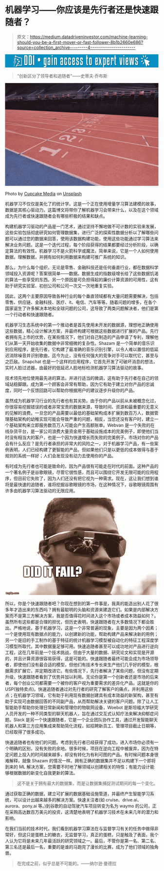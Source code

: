 # 机器学习——你应该是先行者还是快速跟随者？

> 原文：<https://medium.datadriveninvestor.com/machine-learning-should-you-be-a-first-mover-or-fast-follower-8b1b2660e686?source=collection_archive---------4----------------------->

[![](img/1f957af157c237a52dec50b3635f2762.png)](http://www.track.datadriveninvestor.com/1B9E)

> “创新区分了领导者和追随者”——史蒂夫·乔布斯

![](img/34fb26f1b9c373cc9a710a74455c39bf.png)

Photo by [Cupcake Media](https://unsplash.com/@thecupcakemedia?utm_source=medium&utm_medium=referral) on [Unsplash](https://unsplash.com?utm_source=medium&utm_medium=referral)

机器学习不仅仅是美化了的统计学。这是一个正在使用增量学习算法建模的故事，数据是其核心驱动力。这篇博文将带你了解机器学习会带来什么，以及在这个领域成为先行者或快速跟随者会有哪些积极的结果和缺点。

构建机器学习驱动的产品是一门艺术，通过坚持不懈地做不可计数的实验来发展，这些实验包括彻底研究如何管理数据集，进行广泛的探索性数据分析以了解哪些问题可以通过您的数据来回答，使用该数据构建功能，使用这些功能通过学习算法来解决业务问题。这是一个迭代过程，每个阶段获得的结果都要经过分析阶段，以确定算法的有效性。机器学习不是火箭科学或魔法，简单来说，它是一个人如何使用数据，理解数据，并拥有如何利用数据来构建可推广系统的知识。

那么，为什么每个组织，无论是零售、金融科技还是任何垂直行业，都在数据科学领域投入资源呢？答案很简单——数据。数据生成的指数级增长给了这些数据饥渴的算法一些享受的东西。另一个原因是可负担得起的廉价计算资源的可用性，这有助于研究实验室、初创公司和公司一次又一次地重复实验。

因此，这两个主要原因导致各种行业的每个垂直领域都有大量问题需要解决，包括零售、供应链、金融科技、医疗、it、电信、汽车等等。随着问题的增多，在各个国家诞生了许多解决本地和全球问题的公司，这导致了两类问题解决者，他们是第一个行动者和快速跟随者。

机器学习生态系统中的第一个推动者是首先使用未开发的数据源，理想地正确使用这些数据，精心设计解决方案，并最终构建可根据这些数据进行扩展的产品。先行者拥有先上市的优势，在某些情况下，他们对自己制造的产品申请了专利，理解他们从第一天开始收集的数据中非常细微的复杂性。Shazam 是一个简单的音乐识别应用程序，是先行者，它构建了最准确的音乐识别引擎，以令人难以置信的低延迟消除噪音并识别歌曲，迄今为止，没有任何强大的竞争对手可以取代它，甚至与之匹敌。Snapchat 也是一个这样的应用程序，它首先开发了可破坏消息的想法，实时人脸过滤器，由最好的低延迟人脸地标检测机器学习算法驱动的故事。

技术领先地位使用最先进的算法，并进行适当的微调，这有助于先行者在自己的领域站稳脚跟。成为第一个顾客会非常有帮助，因为它有助于建立对你产品的忠诚度，同时一个反馈回路可以帮助你根据用户的建议逐步升级你的产品。

虽然成为机器学习行业的先行者也有其劣势。由于你的产品以前从未被概念化过，你很容易挖掘错误的或者非常宝贵的数据来源，导致时间、资源和最重要的无意义的见解的浪费。一旦您的产品需要以最低的基础架构成本扩展到数百万人，数据管理基础架构的幼稚实现可能会导致严重的问题，相反，当您还没有客户时，建立一个基础架构来立即服务数百万人可能会产生高额账单。Webvan 是一个失败的在线杂货平台，是一家公司浪费大量资金用于基础设施成本的完美例子，即使他们当时没有相当大的客户，也是一个因为快速增长而失败的完美例子。市场对你的产品会有什么反应？是先行者承担的非常大的风险之一，对于机器学习产品，有一些案例表明，人们已经构建了更智能的产品，但如果他们只是以更低的成本做得与基于规则的系统一样好；人们会发现没有动力去使用你的产品。

有时成为先行者也可能是致命的，因为产品很有可能走在时代的前面。这种产品的一个著名例子是谷歌眼镜，尽管它很性感，而且可以围绕它开发无限可能的应用程序，但目前它失败了，因为人们还没有把它视为一种需求。现在，这让我们想到谁将是最快速的追随者，谁将挖掘谷歌眼镜的市场，在这种情况下，谷歌眼镜周围有许多由机器学习算法驱动的无限应用。

![](img/0b694bdbe7bb023df259d38871ee2cca.png)

所以，你是个快速跟随者吧？你现在想到的第一件事是，我真的能造出别人花了很多年才造出来的东西吗？拥有最聪明的头脑和资源来建造它们。如果是内部解决方案而不是第三方解决方案，我是否值得花时间进入这个市场或者成本效益如何？。虽然所有这些都是合理的担忧，但历史表明，快速跟随者在大多数情况下都会胜出。严格地说，基于机器学习，这是一个非常普遍的现象，主要是因为两个因素；一个是使用现有数据点的能力，以创建新的功能，帮助构建产品来解决新的用例；另一个是旧的手工制作的基于特征的统计机器学习模型被自动化的特征工程深度学习模型所取代，其中数据量足够可用。快速追随者甚至可以成功地对产品进行逆向工程，这在几年前是一个技术挑战，但由于大量的数据、研究论文和实现是开源的，并且计算资源很容易获得，这是可能的。快速跟随者最终可能会成为市场领导者，即使他们没有最合适的模型，但他们有技术专长来生产他们几乎好的模型，根据需求扩展它，并定期改进它。有些情况下，先行者解决了某些问题，但没有定期升级，快速跟随者看到了优势并加以利用。无论你是第一个创新者还是市场的后来者，每个创业公司都需要一个被你的客户视为重要需求的差异化产品，这就是你的 USP(独特卖点)。快速追随者通过对先行者的研究了解客户的痛点，并利用这些点；在机器学习领域，它有助于利用现有数据创建具有成本效益的新架构，甚至有助于实现可由数据回答的不同副产品，从而帮助解决关键的客户问题。除了让人工智能助手帮助你处理日常新闻和管理你的物联网设备，Woebot 是斯坦福大学研究人员开发的一种不同类型的聊天机器人，旨在通过交互式认知疗法来解决抑郁症问题。Slack 是另一个快速跟随者，它是一个企业团队协作工具，通过开发智能聊天机器人和第三方应用集成来帮助简化流程，如招聘新员工、管理项目截止日期等，已经取得了很多成功。

快速追随者也有他们的问题。考虑到先行者已经获得了成功，进入市场你必须有一个明确的区别，没有失败的余地。很多时候，项目在逆向工程中被废弃，因为在特定问题上投入的时间越来越多，却没有转化为有利可图的产品。有时候问题本身很难解释，就像 Shazam 的情况一样。拥有正确的数据集并不足以构建下一个即将到来的 ML 解决方案，您需要不时地了解领域以创建相关的特性；有能力设计能够根据数据的新变化自我更新的算法。

> 这不是关于拥有最大的数据集，而是让数据集捕捉测试期间的每一个变化。

通过获取正确的数据，建立可扩展的数据基础设施管道，并最终产生智能学习系统，可以设计出越来越多的解决方案。快速关注者(如 cruise、drive.ai、aurora、pony.ai 等。)到谷歌的自动驾驶汽车项目转变为名为 waymo 的公司，正在采购高达数百万美元的投资，这清楚地表明了机器学习技术在未来几年的潜力和影响。

在我们当前的技术时代，我们看到机器学习算法在与监督学习有关的任务中做得非常好，但这只是蛋糕上的糖衣，无监督学习，真正的蛋糕，只是触及了表面，我个人认为它将是未来几年最活跃的研究领域之一。最后，不管你是第一名、第二名、第三名还是最后一名，重要的是谁的马跑完了漫长的比赛，成为了他们领域的独角兽。

> 在完成之前，似乎总是不可能的。——纳尔逊·曼德拉